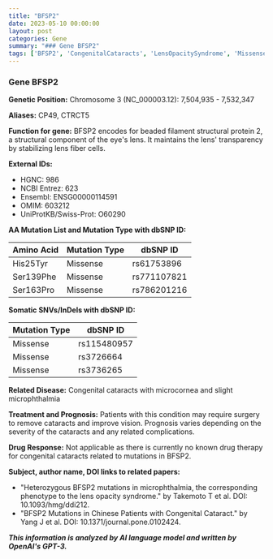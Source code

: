 ```yaml
---
title: "BFSP2"
date: 2023-05-10 00:00:00
layout: post
categories: Gene
summary: "### Gene BFSP2"
tags: ['BFSP2', 'CongenitalCataracts', 'LensOpacitySyndrome', 'MissenseMutation', 'SomaticMutations', 'Treatment', 'Prognosis', 'GeneticInformationAnalysis']
---
```


### Gene BFSP2

**Genetic Position:** Chromosome 3 (NC_000003.12): 7,504,935 - 7,532,347 

**Aliases:** CP49, CTRCT5

**Function for gene:** BFSP2 encodes for beaded filament structural protein 2, a structural component of the eye's lens. It maintains the lens' transparency by stabilizing lens fiber cells.

**External IDs:**
- HGNC: 986
- NCBI Entrez: 623
- Ensembl: ENSG00000114591
- OMIM: 603212
- UniProtKB/Swiss-Prot: O60290

**AA Mutation List and Mutation Type with dbSNP ID:**

| Amino Acid | Mutation Type | dbSNP ID |
|---|---|---|
| His25Tyr | Missense | rs61753896 |
| Ser139Phe| Missense | rs771107821 |
| Ser163Pro | Missense | rs786201216 |

**Somatic SNVs/InDels with dbSNP ID:**

| Mutation Type | dbSNP ID |
|---|---|
| Missense | rs115480957 |
| Missense | rs3726664 |
| Missense | rs3736265 |

**Related Disease:** Congenital cataracts with microcornea and slight microphthalmia 

**Treatment and Prognosis:** Patients with this condition may require surgery to remove cataracts and improve vision. Prognosis varies depending on the severity of the cataracts and any related complications.

**Drug Response:** Not applicable as there is currently no known drug therapy for congenital cataracts related to mutations in BFSP2.

**Subject, author name, DOI links to related papers:**

- "Heterozygous BFSP2 mutations in microphthalmia, the corresponding phenotype to the lens opacity syndrome." by Takemoto T et al. DOI: 10.1093/hmg/ddi212.
- "BFSP2 Mutations in Chinese Patients with Congenital Cataract." by Yang J et al. DOI: 10.1371/journal.pone.0102424.

**_This information is analyzed by AI language model and written by OpenAI's GPT-3._**